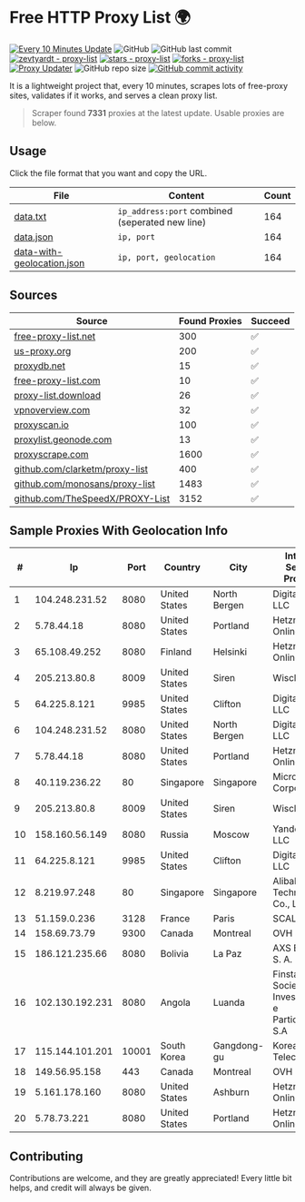 
# Free HTTP Proxy List 🌍

[![Every 10 Minutes Update](https://github.com/mertguvencli/http-proxy-list/actions/workflows/main.yml/badge.svg?branch=main)](https://github.com/mertguvencli/http-proxy-list/actions/workflows/main.yml)
![GitHub](https://img.shields.io/github/license/mertguvencli/http-proxy-list)
![GitHub last commit](https://img.shields.io/github/last-commit/mertguvencli/http-proxy-list)
[![zevtyardt - proxy-list](https://img.shields.io/static/v1?label=zevtyardt&message=proxy-list&color=blue&logo=github)](https://github.com/zevtyardt/proxy-list "Go to GitHub repo")
[![stars - proxy-list](https://img.shields.io/github/stars/zevtyardt/proxy-list?style=social)](https://github.com/zevtyardt/proxy-list)
[![forks - proxy-list](https://img.shields.io/github/forks/zevtyardt/proxy-list?style=social)](https://github.com/zevtyardt/proxy-list)
[![Proxy Updater](https://github.com/zevtyardt/proxy-list/workflows/Proxy%20Updater/badge.svg)](https://github.com/zevtyardt/proxy-list/actions?query=workflow:"Proxy+Updater")
![GitHub repo size](https://img.shields.io/github/repo-size/zevtyardt/proxy-list)
[![GitHub commit activity](https://img.shields.io/github/commit-activity/m/zevtyardt/proxy-list?logo=commits)](https://github.com/zevtyardt/proxy-list/commits/main)

It is a lightweight project that, every 10 minutes, scrapes lots of free-proxy sites, validates if it works, and serves a clean proxy list.

> Scraper found **7331** proxies at the latest update. Usable proxies are below.

## Usage

Click the file format that you want and copy the URL.

|File|Content|Count|
|----|-------|-----|
|[data.txt](https://raw.githubusercontent.com/mertguvencli/http-proxy-list/main/proxy-list/data.txt)|`ip_address:port` combined (seperated new line)|164|
|[data.json](https://raw.githubusercontent.com/mertguvencli/http-proxy-list/main/proxy-list/data.json)|`ip, port`|164|
|[data-with-geolocation.json](https://raw.githubusercontent.com/mertguvencli/http-proxy-list/main/proxy-list/data-with-geolocation.json)|`ip, port, geolocation`|164|

## Sources

|Source|Found Proxies|Succeed|
|------|-------------|-------|
|[free-proxy-list.net](https://free-proxy-list.net)|300|✅|
|[us-proxy.org](https://www.us-proxy.org)|200|✅|
|[proxydb.net](http://proxydb.net)|15|✅|
|[free-proxy-list.com](https://free-proxy-list.com/?page=&port=&type%5B%5D=http&type%5B%5D=https&up_time=0&search=Search)|10|✅|
|[proxy-list.download](https://www.proxy-list.download/HTTP)|26|✅|
|[vpnoverview.com](https://vpnoverview.com/privacy/anonymous-browsing/free-proxy-servers)|32|✅|
|[proxyscan.io](https://www.proxyscan.io)|100|✅|
|[proxylist.geonode.com](https://proxylist.geonode.com/api/proxy-list?limit=300&page=1&sort_by=lastChecked&sort_type=desc&protocols=http,https)|13|✅|
|[proxyscrape.com](https://api.proxyscrape.com/v2/?request=displayproxies&protocol=http&timeout=10000&country=all&ssl=all&anonymity=all)|1600|✅|
|[github.com/clarketm/proxy-list](https://raw.githubusercontent.com/clarketm/proxy-list/master/proxy-list-raw.txt)|400|✅|
|[github.com/monosans/proxy-list](https://raw.githubusercontent.com/monosans/proxy-list/main/proxies/http.txt)|1483|✅|
|[github.com/TheSpeedX/PROXY-List](https://raw.githubusercontent.com/TheSpeedX/PROXY-List/master/http.txt)|3152|✅|


## Sample Proxies With Geolocation Info

|#|Ip|Port|Country|City|Internet Service Provider|
|-|--|----|-------|----|-------------------------|
|1|104.248.231.52|8080|United States|North Bergen|DigitalOcean, LLC|
|2|5.78.44.18|8080|United States|Portland|Hetzner Online GmbH|
|3|65.108.49.252|8080|Finland|Helsinki|Hetzner Online GmbH|
|4|205.213.80.8|8009|United States|Siren|WiscNet|
|5|64.225.8.121|9985|United States|Clifton|DigitalOcean, LLC|
|6|104.248.231.52|8080|United States|North Bergen|DigitalOcean, LLC|
|7|5.78.44.18|8080|United States|Portland|Hetzner Online GmbH|
|8|40.119.236.22|80|Singapore|Singapore|Microsoft Corporation|
|9|205.213.80.8|8009|United States|Siren|WiscNet|
|10|158.160.56.149|8080|Russia|Moscow|Yandex.Cloud LLC|
|11|64.225.8.121|9985|United States|Clifton|DigitalOcean, LLC|
|12|8.219.97.248|80|Singapore|Singapore|Alibaba (US) Technology Co., Ltd.|
|13|51.159.0.236|3128|France|Paris|SCALEWAY|
|14|158.69.73.79|9300|Canada|Montreal|OVH SAS|
|15|186.121.235.66|8080|Bolivia|La Paz|AXS Bolivia S. A.|
|16|102.130.192.231|8080|Angola|Luanda|Finstar - Sociedade de Investimento e Participacoes S.A|
|17|115.144.101.201|10001|South Korea|Gangdong-gu|Korea Telecom|
|18|149.56.95.158|443|Canada|Montreal|OVH Hosting|
|19|5.161.178.160|8080|United States|Ashburn|Hetzner Online GmbH|
|20|5.78.73.221|8080|United States|Portland|Hetzner Online GmbH|



## Contributing

Contributions are welcome, and they are greatly appreciated! Every
little bit helps, and credit will always be given.

